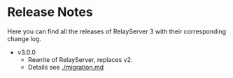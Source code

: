 # Release Notes

Here you can find all the releases of RelayServer 3 with their corresponding change log.

* v3.0.0
  - Rewrite of RelayServer, replaces v2.
  - Details see [./migration.md](Migration)
